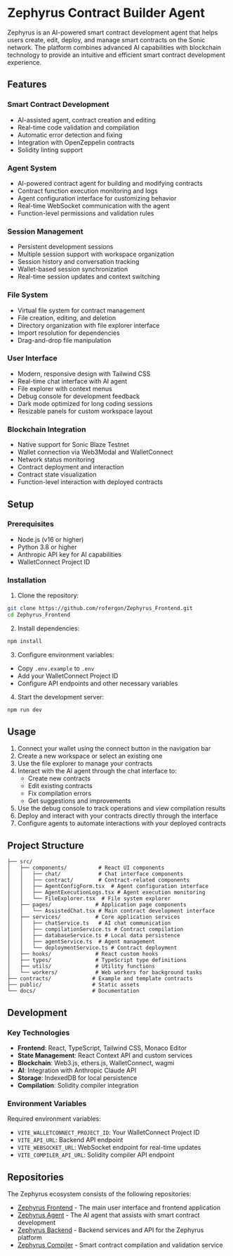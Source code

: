# Zephyrus Contract Builder Agent

Zephyrus is an AI-powered smart contract development agent that helps users create, edit, deploy, and manage smart contracts on the Sonic network. The platform combines advanced AI capabilities with blockchain technology to provide an intuitive and efficient smart contract development experience.

## Features

### Smart Contract Development
- AI-assisted agent, contract creation and editing
- Real-time code validation and compilation
- Automatic error detection and fixing
- Integration with OpenZeppelin contracts
- Solidity linting support

### Agent System
- AI-powered contract agent for building and modifying contracts
- Contract function execution monitoring and logs
- Agent configuration interface for customizing behavior
- Real-time WebSocket communication with the agent
- Function-level permissions and validation rules

### Session Management
- Persistent development sessions
- Multiple session support with workspace organization
- Session history and conversation tracking
- Wallet-based session synchronization
- Real-time session updates and context switching

### File System
- Virtual file system for contract management
- File creation, editing, and deletion
- Directory organization with file explorer interface
- Import resolution for dependencies
- Drag-and-drop file manipulation

### User Interface
- Modern, responsive design with Tailwind CSS
- Real-time chat interface with AI agent
- File explorer with context menus
- Debug console for development feedback
- Dark mode optimized for long coding sessions
- Resizable panels for custom workspace layout

### Blockchain Integration
- Native support for Sonic Blaze Testnet
- Wallet connection via Web3Modal and WalletConnect
- Network status monitoring
- Contract deployment and interaction
- Contract state visualization
- Function-level interaction with deployed contracts

## Setup

### Prerequisites
- Node.js (v16 or higher)
- Python 3.8 or higher
- Anthropic API key for AI capabilities
- WalletConnect Project ID

### Installation
1. Clone the repository:
```bash
git clone https://github.com/rofergon/Zephyrus_Frontend.git
cd Zephyrus_Frontend
```

2. Install dependencies:
```bash
npm install
```

3. Configure environment variables:
- Copy `.env.example` to `.env`
- Add your WalletConnect Project ID
- Configure API endpoints and other necessary variables

4. Start the development server:
```bash
npm run dev
```

## Usage

1. Connect your wallet using the connect button in the navigation bar
2. Create a new workspace or select an existing one
3. Use the file explorer to manage your contracts
4. Interact with the AI agent through the chat interface to:
   - Create new contracts
   - Edit existing contracts
   - Fix compilation errors
   - Get suggestions and improvements
5. Use the debug console to track operations and view compilation results
6. Deploy and interact with your contracts directly through the interface
7. Configure agents to automate interactions with your deployed contracts

## Project Structure

```
├── src/
│   ├── components/          # React UI components
│   │   ├── chat/            # Chat interface components
│   │   ├── contract/        # Contract-related components
│   │   ├── AgentConfigForm.tsx  # Agent configuration interface
│   │   ├── AgentExecutionLogs.tsx # Agent execution monitoring
│   │   └── FileExplorer.tsx  # File system explorer
│   ├── pages/              # Application page components
│   │   └── AssistedChat.tsx # Main contract development interface
│   ├── services/           # Core application services
│   │   ├── chatService.ts   # AI chat communication
│   │   ├── compilationService.ts # Contract compilation 
│   │   ├── databaseService.ts # Local data persistence
│   │   ├── agentService.ts  # Agent management
│   │   └── deploymentService.ts # Contract deployment
│   ├── hooks/              # React custom hooks
│   ├── types/              # TypeScript type definitions
│   ├── utils/              # Utility functions
│   └── workers/            # Web workers for background tasks
├── contracts/             # Example and template contracts
├── public/                # Static assets
└── docs/                  # Documentation
```

## Development

### Key Technologies
- **Frontend**: React, TypeScript, Tailwind CSS, Monaco Editor
- **State Management**: React Context API and custom services
- **Blockchain**: Web3.js, ethers.js, WalletConnect, wagmi
- **AI**: Integration with Anthropic Claude API
- **Storage**: IndexedDB for local persistence
- **Compilation**: Solidity compiler integration

### Environment Variables
Required environment variables:
- `VITE_WALLETCONNECT_PROJECT_ID`: Your WalletConnect Project ID
- `VITE_API_URL`: Backend API endpoint
- `VITE_WEBSOCKET_URL`: WebSocket endpoint for real-time updates
- `VITE_COMPILER_API_URL`: Solidity compiler API endpoint

## Repositories

The Zephyrus ecosystem consists of the following repositories:

- [Zephyrus Frontend](https://github.com/rofergon/Zephyrus_Frontend) - The main user interface and frontend application
- [Zephyrus Agent](https://github.com/rofergon/Zephyrus_Agent) - The AI agent that assists with smart contract development
- [Zephyrus Backend](https://github.com/rofergon/Zephyrus_Backend) - Backend services and API for the Zephyrus platform
- [Zephyrus Compiler](https://github.com/rofergon/Zephyrus_Compiler) - Smart contract compilation and validation service

